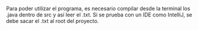 Para poder utilizar el programa, es necesario compilar desde la terminal los .java
dentro de src y así leer el .txt. Si se prueba con un IDE como IntelliJ, se debe
sacar el .txt al root del proyecto.